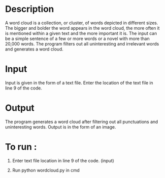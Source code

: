 # Description
A word cloud is a collection, or cluster, of words depicted in different sizes. The bigger and bolder the word appears in the word cloud, the more often it is mentioned within a given text and the more important it is. The input can be a simple sentence of a few or more words or a novel with more than 20,000 words. The program filters out all uninteresting and irrelevant words and generates a word cloud.

# Input
Input is given in the form of a text file. Enter the location of the text file in line 9 of the code.

# Output
The program generates a word cloud after filtering out all punctuations and uninteresting words. Output is in the form of an image.

# To run :
1. Enter text file location in line 9 of the code. (input)

2. Run python wordcloud.py in cmd
